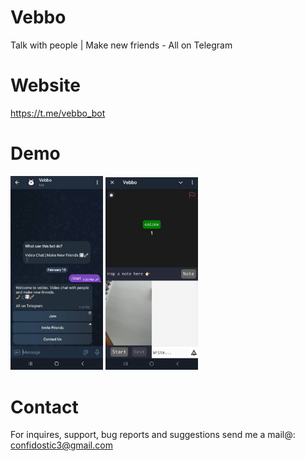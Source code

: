 # Vebbo

Talk with people | Make new friends - All on Telegram

# Website

<a href="https://t.me/vebbo_bot">https://t.me/vebbo_bot</a>

# Demo

<p float="left">
<img src="https://github.com/ConfidenceDev/Vebbo/blob/main/screens/p2.jpeg" width="148">
<img src="https://github.com/ConfidenceDev/Vebbo/blob/main/screens/p1.jpeg" width="148">
</p>

# Contact

For inquires, support, bug reports and suggestions send me a mail@: confidostic3@gmail.com
